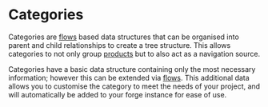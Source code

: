 # Categories

Categories are [flows](flow) based data structures that can be organised into parent and child relationships to create a tree structure. This allows categories to not only group [products](product) but to also act as a navigation source.

Categories have a basic data structure containing only the most necessary information; however this can be extended via [flows](flow). This additional data allows you to customise the category to meet the needs of your project, and will automatically be added to your forge instance for ease of use.
